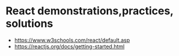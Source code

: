 # React demonstrations,practices, solutions

* https://www.w3schools.com/react/default.asp
* https://reactjs.org/docs/getting-started.html
